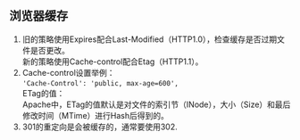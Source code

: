 ## 浏览器缓存
1. 旧的策略使用Expires配合Last-Modified（HTTP1.0），检查缓存是否过期文件是否更改。  
新的策略使用Cache-control配合Etag（HTTP1.1）。
2. Cache-control设置举例：  
`'Cache-Control': 'public, max-age=600',`  
ETag的值：  
Apache中，ETag的值默认是对文件的索引节（INode），大小（Size）和最后修改时间（MTime）进行Hash后得到的。
3. 301的重定向是会被缓存的，通常要使用302.
